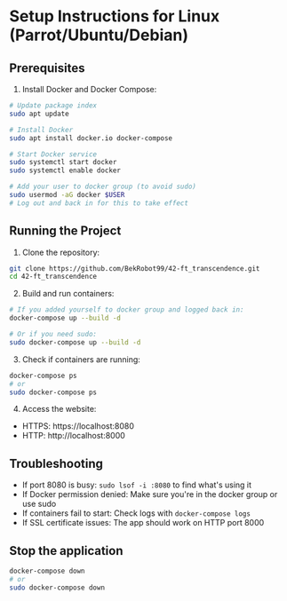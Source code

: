 # Setup Instructions for Linux (Parrot/Ubuntu/Debian)

## Prerequisites
1. Install Docker and Docker Compose:
```bash
# Update package index
sudo apt update

# Install Docker
sudo apt install docker.io docker-compose

# Start Docker service
sudo systemctl start docker
sudo systemctl enable docker

# Add your user to docker group (to avoid sudo)
sudo usermod -aG docker $USER
# Log out and back in for this to take effect
```

## Running the Project
1. Clone the repository:
```bash
git clone https://github.com/BekRobot99/42-ft_transcendence.git
cd 42-ft_transcendence
```

2. Build and run containers:
```bash
# If you added yourself to docker group and logged back in:
docker-compose up --build -d

# Or if you need sudo:
sudo docker-compose up --build -d
```

3. Check if containers are running:
```bash
docker-compose ps
# or
sudo docker-compose ps
```

4. Access the website:
- HTTPS: https://localhost:8080
- HTTP: http://localhost:8000

## Troubleshooting
- If port 8080 is busy: `sudo lsof -i :8080` to find what's using it
- If Docker permission denied: Make sure you're in the docker group or use sudo
- If containers fail to start: Check logs with `docker-compose logs`
- If SSL certificate issues: The app should work on HTTP port 8000

## Stop the application
```bash
docker-compose down
# or
sudo docker-compose down
```
